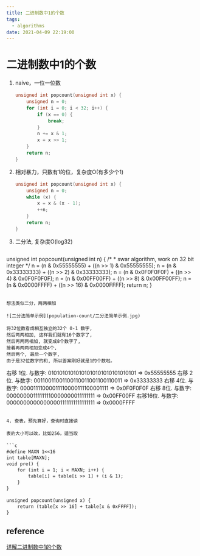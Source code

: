 ```yaml
---
title: 二进制数中1的个数
tags:
  - algorithms
date: 2021-04-09 22:19:00
---
```



# 二进制数中1的个数

1. naive，一位一位数

   ```c
   unsigned int popcount(unsigned int x) {
       unsigned n = 0;
       for (int i = 0; i < 32; i++) {
           if (x == 0) {
               break;
           }
           n += x & 1;
           x = x >> 1;
       }
       return n;
   }
   ```
   
2. 相对暴力，只数有1的位，复杂度O(有多少个1)

   ```c
   unsigned int popcount(unsigned int x) {
       unsigned n = 0;
       while (x) {
           x = x & (x - 1);
           ++n;
       }
       return n;
   }
   ```

3. 二分法, 复杂度O(log32)
   ```c
unsigned int popcount(unsigned int n) {
       /*
        * swar algorithm, work on 32 bit integer
        */
       n = (n & 0x55555555) + ((n >> 1) & 0x55555555);
       n = (n & 0x33333333) + ((n >> 2) & 0x33333333);
       n = (n & 0x0F0F0F0F) + ((n >> 4) & 0x0F0F0F0F);
       n = (n & 0x00FF00FF) + ((n >> 8) & 0x00FF00FF);
       n = (n & 0x0000FFFF) + ((n >> 16) & 0x0000FFFF);
       return n;
   }
   ```
   
   想法类似二分，两两相加
   
   ![二分法简单示例](population-count/二分法简单示例.jpg)
   
   将32位数看成相互独立的32个 0-1 数字,
   然后两两相加, 这样我们就有16个数字了,
   然后再两两相加, 就变成8个数字了,
   接着再两两相加变成4个, 
   然后两个, 最后一个数字,
   由于是32位数字的和, 所以答案刚好就是1的个数啦。
   
   ```
   右移 1位. 与数字: 01010101010101010101010101010101 => 0x55555555
   右移 2位. 与数字: 00110011001100110011001100110011 => 0x33333333
   右移 4位. 与数字: 00001111000011110000111100001111 => 0x0F0F0F0F
   右移 8位. 与数字: 00000000111111110000000011111111 => 0x00FF00FF
   右移16位. 与数字: 00000000000000001111111111111111 => 0x0000FFFF
   ```
   
4. 查表，预先算好，查询时直接读

   表的大小可以改，比如256，适当取

   ```c
   #define MAXN 1<<16
   int table[MAXN];
   void pre() {
       for (int i = 1; i < MAXN; i++) {
           table[i] = table[i >> 1] + (i & 1);
       }
   }
   
   unsigned popcount(unsigned x) {
       return (table[x >> 16] + table[x & 0xFFFF]);
   }
   ```

   


## reference

[详解二进制数中1的个数](http://github.tiankonguse.com/blog/2014/11/16/bit-count-more.html)

